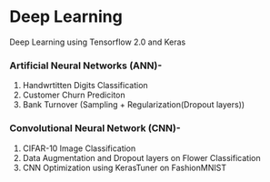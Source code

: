# Deep Learning
Deep Learning using Tensorflow 2.0 and Keras

### Artificial Neural Networks (ANN)-
1. Handwrtitten Digits Classification
2. Customer Churn Prediciton
3. Bank Turnover (Sampling + Regularization(Dropout layers))

### Convolutional Neural Network (CNN)-
1. CIFAR-10 Image Classification
2. Data Augmentation and Dropout layers on Flower Classification
3. CNN Optimization using KerasTuner on FashionMNIST
